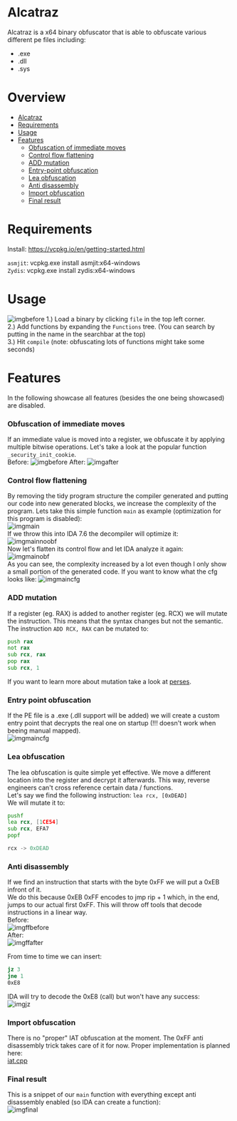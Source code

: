 # Alcatraz
Alcatraz is a x64 binary obfuscator that is able to obfuscate various different pe files including: 
- .exe
- .dll
- .sys

# Overview
- [Alcatraz](#alcatraz)
- [Requirements](#requirements)
- [Usage](#usage)
- [Features](#features)
    + [Obfuscation of immediate moves](#obfuscation-of-immediate-moves)
    + [Control flow flattening](#control-flow-flattening)
    + [ADD mutation](#add-mutation)
    + [Entry-point obfuscation](#entry-point-obfuscation)
    + [Lea obfuscation](#lea-obfuscation)
    + [Anti disassembly](#anti-disassembly)
    + [Import obfuscation](#import-obfuscation)
	+ [Final result](#final-result)
# Requirements
Install: https://vcpkg.io/en/getting-started.html  

`asmjit`: vcpkg.exe install asmjit:x64-windows  
`Zydis`: vcpkg.exe install zydis:x64-windows

# Usage
![imgbefore](images/gui.PNG)
1.) Load a binary by clicking `file` in the top left corner.  
2.) Add functions by expanding the `Functions` tree. (You can search by putting in the name in the searchbar at the top)  
3.) Hit `compile` (note: obfuscating lots of functions might take some seconds)  
# Features
In the following showcase all features (besides the one being showcased) are disabled.
### Obfuscation of immediate moves
If an immediate value is moved into a register, we obfuscate it by applying multiple bitwise operations. Let's take a look at the popular function `_security_init_cookie`.  
Before:
![imgbefore](images/const_before.PNG)
After:
![imgafter](images/const_after.PNG)
### Control flow flattening
By removing the tidy program structure the compiler generated and putting our code into new generated blocks, we increase the complexity of the program. Lets take this simple function `main` as example (optimization for this program is disabled):  
![imgmain](images/flatten_function.PNG)  
If we throw this into IDA 7.6 the decompiler will optimize it:  
![imgmainnoobf](images/flatten_func_noobf.PNG)  
Now let's flatten its control flow and let IDA analyze it again:  
![imgmainobf](images/flatten_func_obf.PNG)  
As you can see, the complexity increased by a lot even though I only show a small portion of the generated code. If you want to know what the cfg looks like:
![imgmaincfg](images/flatten_func_cfg.PNG)  
### ADD mutation
If a register (eg. RAX) is added to another register (eg. RCX) we will mutate the instruction. This means that the syntax changes but not the semantic.
The instruction `ADD RCX, RAX` can be mutated to:  
```asm
push rax
not rax
sub rcx, rax
pop rax
sub rcx, 1
```
If you want to learn more about mutation take a look at [perses](https://github.com/mike1k/perses).
### Entry point obfuscation
If the PE file is a .exe (.dll support will be added) we will create a custom entry point that decrypts the real one on startup (!!! doesn't work when beeing manual mapped).  
![imgmaincfg](images/customentry.PNG)  
### Lea obfuscation
The lea obfuscation is quite simple yet effective. We move a different location into the register and decrypt it afterwards. This way, reverse engineers can't cross reference certain data / functions.  
Let's say we find the following instruction: `lea rcx, [0xDEAD]`  
We will mutate it to:
```asm
pushf
lea rcx, [1CE54]
sub rcx, EFA7
popf

rcx -> 0xDEAD
```
### Anti disassembly
If we find an instruction that starts with the byte 0xFF we will put a 0xEB infront of it.  
We do this because 0xEB 0xFF encodes to jmp rip + 1 which, in the end, jumps to our actual first 0xFF. This will throw off tools that decode instructions in a linear way.  
Before:  
![imgffbefore](images/ffbefore.PNG)  
After:  
![imgffafter](images/ffafter.PNG)  
  
  
From time to time we can insert:  
```asm
jz 3
jne 1
0xE8
```
IDA will try to decode the 0xE8 (call) but won't have any success:  
![imgjz](images/jzobf.PNG)  

### Import obfuscation
There is no "proper" IAT obfuscation at the moment. The 0xFF anti disassembly trick takes care of it for now. Proper implementation is planned here:  
[iat.cpp](Alcatraz/obfuscator/misc/iat.cpp)

### Final result
This is a snippet of our `main` function with everything except anti disassembly enabled (so IDA can create a function):  
![imgfinal](images/final.PNG)  
